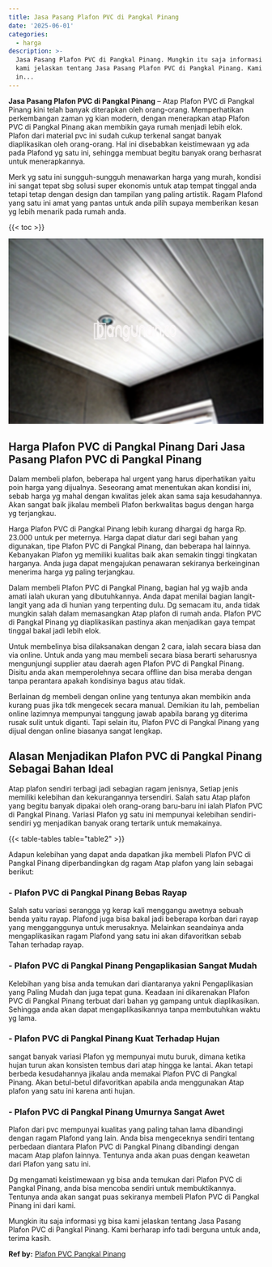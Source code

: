 ```yaml
---
title: Jasa Pasang Plafon PVC di Pangkal Pinang
date: '2025-06-01'
categories:
  - harga
description: >-
  Jasa Pasang Plafon PVC di Pangkal Pinang. Mungkin itu saja informasi yg bisa
  kami jelaskan tentang Jasa Pasang Plafon PVC di Pangkal Pinang. Kami berharap
  in...
---
```


**Jasa Pasang Plafon PVC di Pangkal Pinang** – Atap Plafon PVC di Pangkal Pinang kini telah banyak diterapkan oleh orang-orang. Memperhatikan perkembangan zaman yg kian modern, dengan menerapkan atap Plafon PVC di Pangkal Pinang akan membikin gaya rumah menjadi lebih elok. Plafon dari material pvc ini sudah cukup terkenal sangat banyak diaplikasikan oleh orang-orang. Hal ini disebabkan keistimewaan yg ada pada Plafond yg satu ini, sehingga membuat begitu banyak orang berhasrat untuk menerapkannya.

Merk yg satu ini sungguh-sungguh menawarkan harga yang murah, kondisi ini sangat tepat sbg solusi super ekonomis untuk atap tempat tinggal anda tetapi tetap dengan design dan tampilan yang paling artistik. Ragam Plafond yang satu ini amat yang pantas untuk anda pilih supaya memberikan kesan yg lebih menarik pada rumah anda.

{{< toc >}}

![Jasa Pasang Plafon PVC di Pangkal Pinang](/images/flafond-pvc-murah25.png)

## Harga Plafon PVC di Pangkal Pinang Dari Jasa Pasang Plafon PVC di Pangkal Pinang

Dalam membeli plafon, beberapa hal urgent yang harus diperhatikan yaitu poin harga yang dijualnya. Seseorang amat menentukan akan kondisi ini, sebab harga yg mahal dengan kwalitas jelek akan sama saja kesudahannya. Akan sangat baik jikalau membeli Plafon berkwalitas bagus dengan harga yg terjangkau.

Harga Plafon PVC di Pangkal Pinang lebih kurang dihargai dg harga Rp. 23.000 untuk per meternya. Harga dapat diatur dari segi bahan yang digunakan, tipe Plafon PVC di Pangkal Pinang, dan beberapa hal lainnya. Kebanyakan Plafon yg memiliki kualitas baik akan semakin tinggi tingkatan harganya. Anda juga dapat mengajukan penawaran sekiranya berkeinginan menerima harga yg paling terjangkau.

Dalam membeli Plafon PVC di Pangkal Pinang, bagian hal yg wajib anda amati ialah ukuran yang dibutuhkannya. Anda dapat menilai bagian langit-langit yang ada di hunian yang terpenting dulu. Dg semacam itu, anda tidak mungkin salah dalam memasangkan Atap plafon di rumah anda. Plafon PVC di Pangkal Pinang yg diaplikasikan pastinya akan menjadikan gaya tempat tinggal bakal jadi lebih elok.

Untuk membelinya bisa dilaksanakan dengan 2 cara, ialah secara biasa dan via online. Untuk anda yang mau membeli secara biasa berarti seharusnya mengunjungi supplier atau daerah agen Plafon PVC di Pangkal Pinang. Disitu anda akan memperolehnya secara offline dan bisa meraba dengan tanpa perantara apakah kondisinya bagus atau tidak.

Berlainan dg membeli dengan online yang tentunya akan membikin anda kurang puas jika tdk mengecek secara manual. Demikian itu lah, pembelian online lazimnya mempunyai tanggung jawab apabila barang yg diterima rusak sulit untuk diganti. Tapi selain itu, Plafon PVC di Pangkal Pinang yang dijual dengan online biasanya sangat lengkap.

## Alasan Menjadikan Plafon PVC di Pangkal Pinang Sebagai Bahan Ideal

Atap plafon sendiri terbagi jadi sebagian ragam jenisnya, Setiap jenis memiliki kelebihan dan kekurangannya tersendiri. Salah satu Atap plafon yang begitu banyak dipakai oleh orang-orang baru-baru ini ialah Plafon PVC di Pangkal Pinang. Variasi Plafon yg satu ini mempunyai kelebihan sendiri-sendiri yg menjadikan banyak orang tertarik untuk memakainya.

{{< table-tables table="table2" >}}

Adapun kelebihan yang dapat anda dapatkan jika membeli Plafon PVC di Pangkal Pinang diperbandingkan dg ragam Atap plafon yang lain sebagai berikut:

### \- Plafon PVC di Pangkal Pinang Bebas Rayap

Salah satu variasi serangga yg kerap kali menggangu awetnya sebuah benda yaitu rayap. Plafond juga bisa bakal jadi beberapa korban dari rayap yang mengganggunya untuk merusaknya. Melainkan seandainya anda mengaplikasikan ragam Plafond yang satu ini akan difavoritkan sebab Tahan terhadap rayap.

### \- Plafon PVC di Pangkal Pinang Pengaplikasian Sangat Mudah

Kelebihan yang bisa anda temukan dari diantaranya yakni Pengaplikasian yang Paling Mudah dan juga tepat guna. Keadaan ini dikarenakan Plafon PVC di Pangkal Pinang terbuat dari bahan yg gampang untuk diaplikasikan. Sehingga anda akan dapat mengaplikasikannya tanpa membutuhkan waktu yg lama.

### \- Plafon PVC di Pangkal Pinang Kuat Terhadap Hujan

sangat banyak variasi Plafon yg mempunyai mutu buruk, dimana ketika hujan turun akan konsisten tembus dari atap hingga ke lantai. Akan tetapi berbeda kesudahannya jikalau anda memakai Plafon PVC di Pangkal Pinang. Akan betul-betul difavoritkan apabila anda menggunakan Atap plafon yang satu ini karena anti hujan.

### \- Plafon PVC di Pangkal Pinang Umurnya Sangat Awet

Plafon dari pvc mempunyai kualitas yang paling tahan lama dibandingi dengan ragam Plafond yang lain. Anda bisa mengeceknya sendiri tentang perbedaan diantara Plafon PVC di Pangkal Pinang dibandingi dengan macam Atap plafon lainnya. Tentunya anda akan puas dengan keawetan dari Plafon yang satu ini.

Dg mengamati keistimewaan yg bisa anda temukan dari Plafon PVC di Pangkal Pinang, anda bisa mencoba sendiri untuk membuktikannya. Tentunya anda akan sangat puas sekiranya membeli Plafon PVC di Pangkal Pinang ini dari kami.

Mungkin itu saja informasi yg bisa kami jelaskan tentang Jasa Pasang Plafon PVC di Pangkal Pinang. Kami berharap info tadi berguna untuk anda, terima kasih.

**Ref by:** [Plafon PVC Pangkal Pinang](https://id.wikipedia.org/wiki/Plafon)
